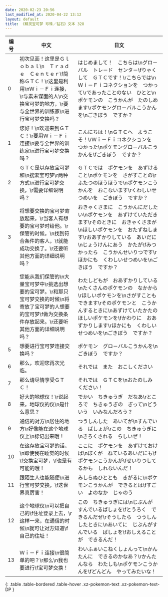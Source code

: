 ```yaml
---
date: 2020-02-23 20:56
last_modified_at: 2020-04-22 13:12
layout: default
title: 《精灵宝可梦 珍珠／钻石》文本 328
---
```

| 编号 | 中文 | 日文 |
| ---- | ---- | ---- |
| 0 | 初次见面！这里是Ｇｌｏｂａｌ\n　Ｔｒａｄｅ　Ｃｅｎｔｅｒ\f简称ＧＴＣ！\r这里是利用\nＷｉ－Ｆｉ连接，\r与素未谋面的人\n交换宝可梦的地方，\r要与全世界的训练家\n进行宝可梦交换吗？ | はじめまして！　こちらは\nグロ－バル　トレ－ド　センタ－\fりゃくして　ＧＴＣです！\rこちらでは\nＷｉ－Ｆｉコネクションを　つかって\rであったことのない　ひとと\nポケモンの　こうかんが　たのしめます\rポケモングロ－バルこうかんを\nごきぼう　ですか？ |
| 1 | 您好！\n欢迎来到ＧＴＣ！\r要用Ｗｉ－Ｆｉ连接\n要与全世界的训练家\n进行宝可梦交换吗？ | こんにちは！\nＧＴＣへ　ようこそ！\rＷｉ－Ｆｉコネクションを　つかった\nポケモングロ－バルこうかんを\fごきぼう　ですか？ |
| 2 | ＧＴＣ是以存放宝可梦和\n搜索宝可梦\r两种方式\n进行宝可梦交换，\r需要详细说明吗？ | ＧＴＣでは　ポケモンを　あずけること\nポケモンを　さがすことの\rふたつのほうほうで\nポケモンこうかんを　おこないます\rくわしいせつめいを　ごきぼう　ですか？ |
| 3 | 将想要交换的宝可梦寄放起来，\r当客人有想要的宝可梦时给他。\r保管的时候，\n找到符合条件的客人，\f就能成功交换了。\r还要听其他方面的详细说明吗？ | おきゃくさまに　こうかんにだしたい\nポケモンを　あずけていただきます\rそのときに　おきゃくさまが\nほしいポケモンを　おたずねします\rおあずかりしている　あいだに\nじょうけんにあう　かたが\fみつかったら　こうかんせいりつです\rほかにも　くわしいせつめいを\nごきぼう　ですか？ |
| 4 | 您能从我们保管的\n大量宝可梦中\r挑选出想要的宝可梦。\r和那只宝可梦交换的时候\n将寄放了宝可梦的人想要的宝可梦\f做为交换条件存放起来。\r还要听其他方面的详细说明吗？ | わたしどもが　おあずかりしている\nたくさんのポケモンの　なかから\rほしいポケモンを\nさがすことも　できます\rそのポケモンと　こうかんするときに\nあずけていたかたの　ほしいポケモンを\fかわりに　おあずかりします\rほかにも　くわしいせつめいを\nごきぼう　ですか？ |
| 5 | 想要进行宝可梦连接交换吗？ | ポケモン　グロ－バルこうかんを\nごきぼう　ですか？ |
| 6 | 那么，欢迎您再次光临。 | それでは　また　おこしください |
| 7 | 那么请尽情享受ＧＴＣ！ | それでは　ＧＴＣを\nおたのしみ　ください！ |
| 8 | 好大的地球仪！\r说起来，地球仪的仪\n是什么意思？ | でかい　ちきゅうぎ　だなあ\rところで　ちきゅうぎの　ぎって\nどういう　いみなんだろう？ |
| 9 | 通信的对方\n居住的地方\r好像能在这个地球仪上\n标记出来哦！ | つうしんした　あいてが\nすんでいる　ばしょが\rこの　ちきゅうぎに\nきろくされる　らしいぜ！ |
| 10 | 在这存放宝可梦的话，\n即使我在睡觉的时候\f交换宝可梦，\f也是有可能的哦！ | ここに　ポケモンを　あずけておけば\nぼくが　ねているあいだにも\fポケモンこうかんが\fせいりつしてるかも　しれないんだ！ |
| 11 | 跟陌生人也能随便\n进行宝可梦交换，\f这世界真厉害！ | みしらぬひととも　きがるに\nポケモンこうかんが　できるとは\fすごい　よのなか　じゃのう |
| 12 | 这个地球仪\n可以把自己的\f住址登录上去，\r这样一来，在通信的时候\n就可让对方知道\f自己的住址！ | この　ちきゅうぎには\nじぶんが　すんでいるばしょを\fとうろく　できるんだぜ\rそうしたら　つうしんしたときに\nあいてに　じぶんがすんでいる　ばしょを\fおしえることが　できるんだ！ |
| 13 | Ｗｉ－Ｆｉ连接\n很简单的吧？\r那么\n我也要进行\f宝可梦交换！ | わいふぁいこねくしょんって\nかんたんに　できるのかなあ？\rかんたんなら　わたしも\nポケモンこうかんを\fどんどん　やってみたいな！ |
{: .table .table-bordered .table-hover .xz-pokemon-text .xz-pokemon-text-DP }